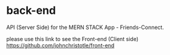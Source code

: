 # back-end
API (Server Side) for the MERN STACK App - Friends-Connect.

please use this link to see the Front-end (Client side)
https://github.com/johnchristotle/front-end
